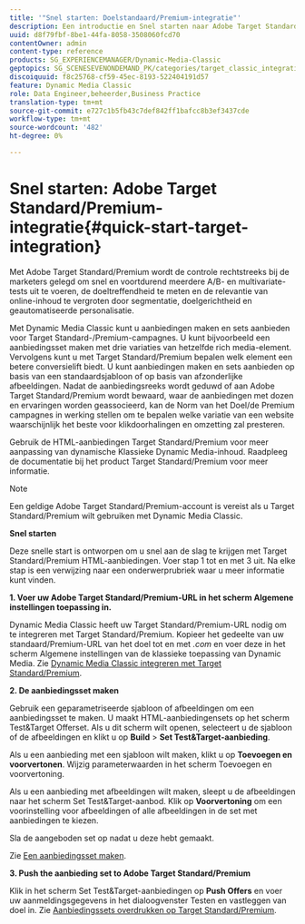 ```yaml
---
title: '"Snel starten: Doelstandaard/Premium-integratie"'
description: Een introductie en Snel starten naar Adobe Target Standard/Premium om u te helpen snel aan de slag te gaan met de integratietechnieken Target Standard/Premium.
uuid: d8f79fbf-8be1-44fa-8058-3508060fcd70
contentOwner: admin
content-type: reference
products: SG_EXPERIENCEMANAGER/Dynamic-Media-Classic
geptopics: SG_SCENESEVENONDEMAND_PK/categories/target_classic_integration
discoiquuid: f8c25768-cf59-45ec-8193-522404191d57
feature: Dynamic Media Classic
role: Data Engineer,beheerder,Business Practice
translation-type: tm+mt
source-git-commit: e727c1b5fb43c7def842ff1bafcc8b3ef3437cde
workflow-type: tm+mt
source-wordcount: '482'
ht-degree: 0%

---
```



# Snel starten: Adobe Target Standard/Premium-integratie{#quick-start-target-integration}

Met Adobe Target Standard/Premium wordt de controle rechtstreeks bij de marketers gelegd om snel en voortdurend meerdere A/B- en multivariate-tests uit te voeren, de doeltreffendheid te meten en de relevantie van online-inhoud te vergroten door segmentatie, doelgerichtheid en geautomatiseerde personalisatie.

Met Dynamic Media Classic kunt u aanbiedingen maken en sets aanbieden voor Target Standard-/Premium-campagnes. U kunt bijvoorbeeld een aanbiedingsset maken met drie variaties van hetzelfde rich media-element. Vervolgens kunt u met Target Standard/Premium bepalen welk element een betere conversielift biedt. U kunt aanbiedingen maken en sets aanbieden op basis van een standaardsjabloon of op basis van afzonderlijke afbeeldingen. Nadat de aanbiedingsreeks wordt geduwd of aan Adobe Target Standard/Premium wordt bewaard, waar de aanbiedingen met dozen en ervaringen worden geassocieerd, kan de Norm van het Doel/de Premium campagnes in werking stellen om te bepalen welke variatie van een website waarschijnlijk het beste voor klikdoorhalingen en omzetting zal presteren.

Gebruik de HTML-aanbiedingen Target Standard/Premium voor meer aanpassing van dynamische Klassieke Dynamic Media-inhoud. Raadpleeg de documentatie bij het product Target Standard/Premium voor meer informatie.

>[!NOTE]
>
>Een geldige Adobe Target Standard/Premium-account is vereist als u Target Standard/Premium wilt gebruiken met Dynamic Media Classic.

**Snel starten**

Deze snelle start is ontworpen om u snel aan de slag te krijgen met Target Standard/Premium HTML-aanbiedingen. Voer stap 1 tot en met 3 uit. Na elke stap is een verwijzing naar een onderwerprubriek waar u meer informatie kunt vinden.

**1. Voer uw Adobe Target Standard/Premium-URL in het scherm Algemene instellingen toepassing in.**

Dynamic Media Classic heeft uw Target Standard/Premium-URL nodig om te integreren met Target Standard/Premium. Kopieer het gedeelte van uw standaard/Premium-URL van het doel tot en met *.com* en voer deze in het scherm Algemene instellingen van de klassieke toepassing van Dynamic Media. Zie [Dynamic Media Classic integreren met Target Standard/Premium](integrating-dmc-with-target.md#integrating-dmc-with-target).

**2. De aanbiedingsset maken**

Gebruik een geparametriseerde sjabloon of afbeeldingen om een aanbiedingsset te maken. U maakt HTML-aanbiedingensets op het scherm Test&amp;Target Offerset. Als u dit scherm wilt openen, selecteert u de sjabloon of de afbeeldingen en klikt u op **Build** > **Set Test&amp;Target-aanbieding**.

Als u een aanbieding met een sjabloon wilt maken, klikt u op **Toevoegen en voorvertonen**. Wijzig parameterwaarden in het scherm Toevoegen en voorvertoning.

Als u een aanbieding met afbeeldingen wilt maken, sleept u de afbeeldingen naar het scherm Set Test&amp;Target-aanbod. Klik op **Voorvertoning** om een voorinstelling voor afbeeldingen of alle afbeeldingen in de set met aanbiedingen te kiezen.

Sla de aangeboden set op nadat u deze hebt gemaakt.

Zie [Een aanbiedingsset maken](creating-offer-set.md#creating_an_offer_set).

**3. Push the aanbieding set to Adobe Target Standard/Premium**

Klik in het scherm Set Test&amp;Target-aanbiedingen op **Push Offers** en voer uw aanmeldingsgegevens in het dialoogvenster Testen en vastleggen van doel in. Zie [Aanbiedingssets overdrukken op Target Standard/Premium](pushing-offer-sets-target.md#pushing_offer_sets_to_target).
